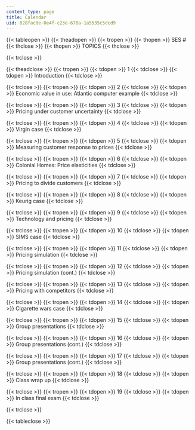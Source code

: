 ```yaml
---
content_type: page
title: Calendar
uid: 828fac0e-0e4f-c23e-678a-1a5535c5dcd9
---
```


{{< tableopen >}}
{{< theadopen >}}
{{< tropen >}}
{{< thopen >}}
SES #
{{< thclose >}}
{{< thopen >}}
TOPICS
{{< thclose >}}

{{< trclose >}}

{{< theadclose >}}
{{< tropen >}}
{{< tdopen >}}
1
{{< tdclose >}}
{{< tdopen >}}
Introduction
{{< tdclose >}}

{{< trclose >}}
{{< tropen >}}
{{< tdopen >}}
2
{{< tdclose >}}
{{< tdopen >}}
Economic value in use: Atlantic computer example
{{< tdclose >}}

{{< trclose >}}
{{< tropen >}}
{{< tdopen >}}
3
{{< tdclose >}}
{{< tdopen >}}
Pricing under customer uncertainty
{{< tdclose >}}

{{< trclose >}}
{{< tropen >}}
{{< tdopen >}}
4
{{< tdclose >}}
{{< tdopen >}}
Virgin case
{{< tdclose >}}

{{< trclose >}}
{{< tropen >}}
{{< tdopen >}}
5
{{< tdclose >}}
{{< tdopen >}}
Measuring customer response to prices
{{< tdclose >}}

{{< trclose >}}
{{< tropen >}}
{{< tdopen >}}
6
{{< tdclose >}}
{{< tdopen >}}
Colonial Homes: Price elasticities
{{< tdclose >}}

{{< trclose >}}
{{< tropen >}}
{{< tdopen >}}
7
{{< tdclose >}}
{{< tdopen >}}
Pricing to divide customers
{{< tdclose >}}

{{< trclose >}}
{{< tropen >}}
{{< tdopen >}}
8
{{< tdclose >}}
{{< tdopen >}}
Keurig case
{{< tdclose >}}

{{< trclose >}}
{{< tropen >}}
{{< tdopen >}}
9
{{< tdclose >}}
{{< tdopen >}}
Technology and pricing
{{< tdclose >}}

{{< trclose >}}
{{< tropen >}}
{{< tdopen >}}
10
{{< tdclose >}}
{{< tdopen >}}
SIMS case
{{< tdclose >}}

{{< trclose >}}
{{< tropen >}}
{{< tdopen >}}
11
{{< tdclose >}}
{{< tdopen >}}
Pricing simulation
{{< tdclose >}}

{{< trclose >}}
{{< tropen >}}
{{< tdopen >}}
12
{{< tdclose >}}
{{< tdopen >}}
Pricing simulation (cont.)
{{< tdclose >}}

{{< trclose >}}
{{< tropen >}}
{{< tdopen >}}
13
{{< tdclose >}}
{{< tdopen >}}
Pricing with competitors
{{< tdclose >}}

{{< trclose >}}
{{< tropen >}}
{{< tdopen >}}
14
{{< tdclose >}}
{{< tdopen >}}
Cigarette wars case
{{< tdclose >}}

{{< trclose >}}
{{< tropen >}}
{{< tdopen >}}
15
{{< tdclose >}}
{{< tdopen >}}
Group presentations
{{< tdclose >}}

{{< trclose >}}
{{< tropen >}}
{{< tdopen >}}
16
{{< tdclose >}}
{{< tdopen >}}
Group presentations (cont.)
{{< tdclose >}}

{{< trclose >}}
{{< tropen >}}
{{< tdopen >}}
17
{{< tdclose >}}
{{< tdopen >}}
Group presentations (cont.)
{{< tdclose >}}

{{< trclose >}}
{{< tropen >}}
{{< tdopen >}}
18
{{< tdclose >}}
{{< tdopen >}}
Class wrap up
{{< tdclose >}}

{{< trclose >}}
{{< tropen >}}
{{< tdopen >}}
19
{{< tdclose >}}
{{< tdopen >}}
In class final exam
{{< tdclose >}}

{{< trclose >}}

{{< tableclose >}}